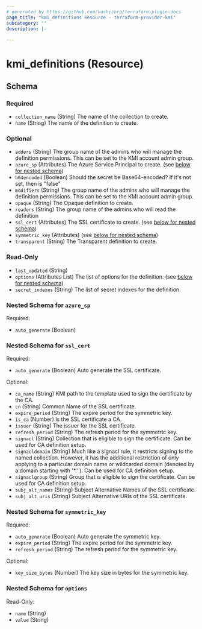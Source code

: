 ```yaml
---
# generated by https://github.com/hashicorp/terraform-plugin-docs
page_title: "kmi_definitions Resource - terraform-provider-kmi"
subcategory: ""
description: |-
  
---
```


# kmi_definitions (Resource)





<!-- schema generated by tfplugindocs -->
## Schema

### Required

- `collection_name` (String) The name of the collection to create.
- `name` (String) The name of the definition to create.

### Optional

- `adders` (String) The group name of the admins who will manage the definition permissions. This can be set to the KMI account admin group.
- `azure_sp` (Attributes) The Azure Service Principal to create. (see [below for nested schema](#nestedatt--azure_sp))
- `b64encoded` (Boolean) Should the secret be Base64-encoded? If it's not set, then is "false"
- `modifiers` (String) The group name of the admins who will manage the definition permissions. This can be set to the KMI account admin group.
- `opaque` (String) The Opaque definition to create.
- `readers` (String) The group name of the admins who will read the definition
- `ssl_cert` (Attributes) The SSL certificate to create. (see [below for nested schema](#nestedatt--ssl_cert))
- `symmetric_key` (Attributes) (see [below for nested schema](#nestedatt--symmetric_key))
- `transparent` (String) The Transparent definition to create.

### Read-Only

- `last_updated` (String)
- `options` (Attributes List) The list of options for the definition. (see [below for nested schema](#nestedatt--options))
- `secret_indexes` (String) The list of secret indexes for the definition.

<a id="nestedatt--azure_sp"></a>
### Nested Schema for `azure_sp`

Required:

- `auto_generate` (Boolean)


<a id="nestedatt--ssl_cert"></a>
### Nested Schema for `ssl_cert`

Required:

- `auto_generate` (Boolean) Auto generate the SSL certificate.

Optional:

- `ca_name` (String) KMI path to the template used to sign the certificate by the CA.
- `cn` (String) Common Name of the SSL certificate.
- `expire_period` (String) The expire period for the symmetric key.
- `is_ca` (Number) Is the SSL certificate a CA.
- `issuer` (String) The issuer for the SSL certificate.
- `refresh_period` (String) The refresh period for the symmetric key.
- `signacl` (String) Collection that is eligible to sign the certificate. Can be used for CA definition setup.
- `signacldomain` (String) Much like a signacl rule, it restricts signing to the named collection. However, it has the additional restriction of only applying to a particular domain name or wildcarded domain (denoted by a domain starting with '*.' ). Can be used for CA definition setup.
- `signaclgroup` (String) Group that is eligible to sign the certificate. Can be used for CA definition setup.
- `subj_alt_names` (String) Subject Alternative Names of the SSL certificate.
- `subj_alt_uris` (String) Subject Alternative URIs of the SSL certificate.


<a id="nestedatt--symmetric_key"></a>
### Nested Schema for `symmetric_key`

Required:

- `auto_generate` (Boolean) Auto generate the symmetric key.
- `expire_period` (String) The expire period for the symmetric key.
- `refresh_period` (String) The refresh period for the symmetric key.

Optional:

- `key_size_bytes` (Number) The key size in bytes for the symmetric key.


<a id="nestedatt--options"></a>
### Nested Schema for `options`

Read-Only:

- `name` (String)
- `value` (String)
